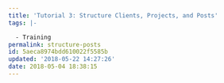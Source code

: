```yaml
---
title: 'Tutorial 3: Structure Clients, Projects, and Posts'
tags: |-

  - Training
permalink: structure-posts
id: 5aeca8974bdd610022f5585b
updated: '2018-05-22 14:27:26'
date: 2018-05-04 18:38:15
---
```

